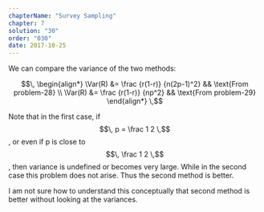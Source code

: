 ```yaml
---
chapterName: "Survey Sampling"
chapter: 7
solution: "30"
order: "030"
date: 2017-10-25 
---
```


We can compare the variance of the two methods:

$$\,
\begin{align*}
\Var(R) &= \frac {r(1-r)} {n(2p-1)^2} && \text{From problem-28} \\
\Var(R) &= \frac {r(1-r)} {np^2} && \text{From problem-29}
\end{align*}
\,$$

Note that in the first case, if $$\, p = \frac 1 2 \,$$, or even if p is close to $$\, \frac 1 2 \,$$, then variance is undefined or becomes very large. While in the second case this problem does not arise. Thus the second method is better.

I am not sure how to understand this conceptually that second method is better without looking at the variances.


